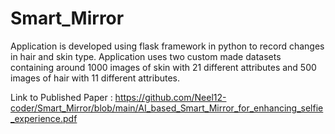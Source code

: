 # Smart_Mirror
Application is developed using flask framework in python to record changes in hair and skin type. Application uses two custom made datasets containing around 1000 images of skin with 21 different attributes and 500 images of hair with 11 different attributes. 

Link to Published Paper : https://github.com/Neel12-coder/Smart_Mirror/blob/main/AI_based_Smart_Mirror_for_enhancing_selfie_experience.pdf
